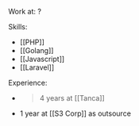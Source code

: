 Work at: ?

Skills:
- [[PHP]]
- [[Golang]]
- [[Javascript]]
- [[Laravel]]

Experience:
- >4 years at [[Tanca]]
- 1 year at [[S3 Corp]] as outsource